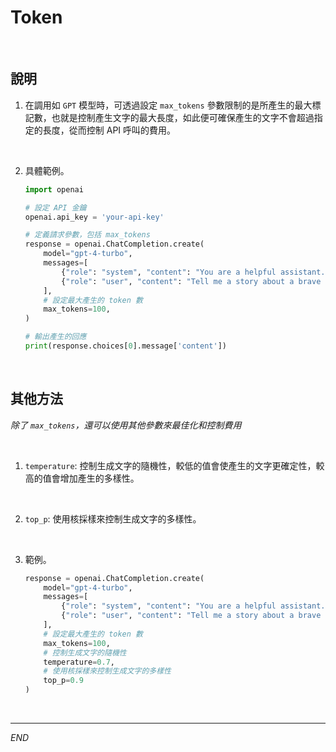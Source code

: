 # Token

<br>

## 說明

1. 在調用如 `GPT` 模型時，可透過設定 `max_tokens` 參數限制的是所產生的最大標記數，也就是控制產生文字的最大長度，如此便可確保產生的文字不會超過指定的長度，從而控制 API 呼叫的費用。

<br>

2. 具體範例。

    ```python
    import openai

    # 設定 API 金鑰
    openai.api_key = 'your-api-key'

    # 定義請求參數，包括 max_tokens
    response = openai.ChatCompletion.create(
        model="gpt-4-turbo",
        messages=[
            {"role": "system", "content": "You are a helpful assistant."},
            {"role": "user", "content": "Tell me a story about a brave knight."}
        ],
        # 設定最大產生的 token 數
        max_tokens=100,
    )

    # 輸出產生的回應
    print(response.choices[0].message['content'])
    ```

<br>

## 其他方法

_除了 `max_tokens`，還可以使用其他參數來最佳化和控制費用_

<br>

1. `temperature`: 控制生成文字的隨機性，較低的值會使產生的文字更確定性，較高的值會增加產生的多樣性。

<br>

2. `top_p`: 使用核採樣來控制生成文字的多樣性。

<br>

3. 範例。

    ```python
    response = openai.ChatCompletion.create(
        model="gpt-4-turbo",
        messages=[
            {"role": "system", "content": "You are a helpful assistant."},
            {"role": "user", "content": "Tell me a story about a brave knight."}
        ],
        # 設定最大產生的 token 數
        max_tokens=100,
        # 控制生成文字的隨機性
        temperature=0.7,
        # 使用核採樣來控制生成文字的多樣性
        top_p=0.9
    )
    ```

<br>

___

_END_
